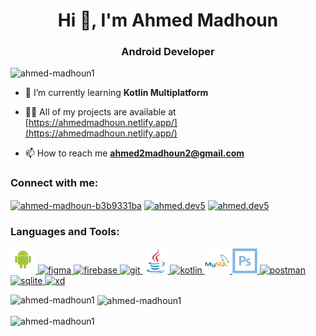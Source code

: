 <h1 align="center">Hi 👋, I'm Ahmed Madhoun</h1>
<h3 align="center">Android Developer</h3>

<p align="left"> <img src="https://komarev.com/ghpvc/?username=ahmed-madhoun1&label=Profile%20views&color=0e75b6&style=flat" alt="ahmed-madhoun1" /> </p>



- 🌱 I’m currently learning **Kotlin Multiplatform**

- 👨‍💻 All of my projects are available at [https://ahmedmadhoun.netlify.app/](https://ahmedmadhoun.netlify.app/)

- 📫 How to reach me **ahmed2madhoun2@gmail.com**

<h3 align="left">Connect with me:</h3>
<p align="left">
<a href="https://linkedin.com/in/ahmed-madhoun-b3b9331ba" target="blank"><img align="center" src="https://raw.githubusercontent.com/rahuldkjain/github-profile-readme-generator/master/src/images/icons/Social/linked-in-alt.svg" alt="ahmed-madhoun-b3b9331ba" height="30" width="40" /></a>
<a href="https://instagram.com/ahmed.dev5" target="blank"><img align="center" src="https://raw.githubusercontent.com/rahuldkjain/github-profile-readme-generator/master/src/images/icons/Social/instagram.svg" alt="ahmed.dev5" height="30" width="40" /></a>
<a href="https://www.youtube.com/c/@ahmed.dev5" target="blank"><img align="center" src="https://raw.githubusercontent.com/rahuldkjain/github-profile-readme-generator/master/src/images/icons/Social/youtube.svg" alt="ahmed.dev5" height="30" width="40" /></a>
</p>

<h3 align="left">Languages and Tools:</h3>
<p align="left"> <a href="https://developer.android.com" target="_blank" rel="noreferrer"> <img src="https://raw.githubusercontent.com/devicons/devicon/master/icons/android/android-original-wordmark.svg" alt="android" width="40" height="40"/> </a> <a href="https://www.figma.com/" target="_blank" rel="noreferrer"> <img src="https://www.vectorlogo.zone/logos/figma/figma-icon.svg" alt="figma" width="40" height="40"/> </a> <a href="https://firebase.google.com/" target="_blank" rel="noreferrer"> <img src="https://www.vectorlogo.zone/logos/firebase/firebase-icon.svg" alt="firebase" width="40" height="40"/> </a> <a href="https://git-scm.com/" target="_blank" rel="noreferrer"> <img src="https://www.vectorlogo.zone/logos/git-scm/git-scm-icon.svg" alt="git" width="40" height="40"/> </a> <a href="https://www.java.com" target="_blank" rel="noreferrer"> <img src="https://raw.githubusercontent.com/devicons/devicon/master/icons/java/java-original.svg" alt="java" width="40" height="40"/> </a> <a href="https://kotlinlang.org" target="_blank" rel="noreferrer"> <img src="https://www.vectorlogo.zone/logos/kotlinlang/kotlinlang-icon.svg" alt="kotlin" width="40" height="40"/> </a> <a href="https://www.mysql.com/" target="_blank" rel="noreferrer"> <img src="https://raw.githubusercontent.com/devicons/devicon/master/icons/mysql/mysql-original-wordmark.svg" alt="mysql" width="40" height="40"/> </a> <a href="https://www.photoshop.com/en" target="_blank" rel="noreferrer"> <img src="https://raw.githubusercontent.com/devicons/devicon/master/icons/photoshop/photoshop-line.svg" alt="photoshop" width="40" height="40"/> </a> <a href="https://postman.com" target="_blank" rel="noreferrer"> <img src="https://www.vectorlogo.zone/logos/getpostman/getpostman-icon.svg" alt="postman" width="40" height="40"/> </a> <a href="https://www.sqlite.org/" target="_blank" rel="noreferrer"> <img src="https://www.vectorlogo.zone/logos/sqlite/sqlite-icon.svg" alt="sqlite" width="40" height="40"/> </a> <a href="https://www.adobe.com/products/xd.html" target="_blank" rel="noreferrer"> <img src="https://cdn.worldvectorlogo.com/logos/adobe-xd.svg" alt="xd" width="40" height="40"/> </a> </p>

<p><img align="left" src="https://github-readme-stats.vercel.app/api/top-langs?username=ahmed-madhoun1&show_icons=true&locale=en&layout=compact" alt="ahmed-madhoun1" /></p>

<p>&nbsp;<img align="center" src="https://github-readme-stats.vercel.app/api?username=ahmed-madhoun1&show_icons=true&locale=en" alt="ahmed-madhoun1" /></p>

<p><img align="center" src="https://github-readme-streak-stats.herokuapp.com/?user=ahmed-madhoun1&" alt="ahmed-madhoun1" /></p>
